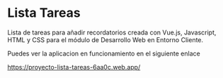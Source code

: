 # Lista Tareas
Lista de tareas para añadir recordatorios creada con Vue.js, Javascript, HTML y CSS para el módulo de Desarrollo Web en Entorno Cliente.

Puedes ver la aplicacion en funcionamiento en el siguiente enlace

https://proyecto-lista-tareas-6aa0c.web.app/
